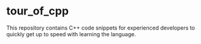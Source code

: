 # tour_of_cpp
This repository contains C++ code snippets for experienced developers to quickly get up to speed with learning the language.
